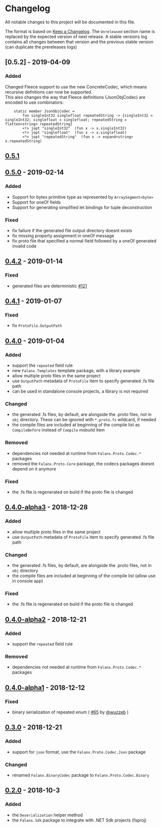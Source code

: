 # Changelog

All notable changes to this project will be documented in this file.

The format is based on [Keep a Changelog](https://keepachangelog.com/en/1.0.0/).
The `Unreleased` section name is replaced by the expected version of next release. A stable versions log contains all changes between that version and the previous stable version (can duplicate the prereleases logs)

<a name="v0.5.2"></a>
## [0.5.2] - 2019-04-09

### Added
Changed Fleece support to use the new ConcreteCodec, which means recursive defnitions can now be supported.  
This also changes the way that Fleece definitions (JsonObjCodec) are encoded to use combinators:
```
    static member JsonObjCodec =
        fun singleInt32 singlefloat repeatedString -> {singleInt32 = singleInt32; singlefloat = singlefloat; repeatedString = flatten<string> repeatedString}
        <!> jopt "singleInt32"  (fun x -> x.singleInt32)
        <*> jopt "singlefloat"  (fun x -> x.singlefloat)
        <*> jopt "repeatedString"  (fun x -> expand<string> x.repeatedString)
```

<a name="v0.5.1"></a>
## [0.5.1]

<a name="v0.5.0"></a>
## [0.5.0] - 2019-02-14

### Added
- Support for bytes primitive type as represented by `ArraySegment<byte>`
- Support for oneOf fields
- Support for generating simplified let bindings for tuple deconstruction

### Fixed
- fix failure if the generated file output directory doesnt exists
- fix missing property assignment in oneOf message
- fix proto file that specified a normal field followed by a oneOf generated invalid code

<a name="v0.4.2"></a>
## [0.4.2] - 2019-01-14

### Fixed
- generated files are deterministic [#121](https://github.com/jet/falanx/issues/121)

<a name="v0.4.1"></a>
## [0.4.1] - 2019-01-07

### Fixed
- fix `ProtoFile.OutputPath`

<a name="v0.4.0"></a>
## [0.4.0] - 2019-01-04

### Added
- support the `repeated` field rule
- new `Falanx.Templates` template package, with a library example
- allow multiple proto files in the same project
- use `OutputPath` metadata of `ProtoFile` item to specify generated .fs file path
- can be used in standalone console projects, a library is not required

### Changed
- the generated .fs files, by default, are alongside the .proto files, not in `obj` directory. These can be ignored with `*.proto.fs` wildcard, if needed
- the compile files are included at beginning of the compile list as `CompileBefore` instead of `Compile` msbuild item

### Removed
- dependencies not needed at runtime from `Falanx.Proto.Codec.*` packages
- removed the `Falanx.Proto.Core` package, the codecs packages doesnt depend on it anymore

### Fixed
- the .fs file is regenerated on build if the proto file is changed

<a name="v0.4.0-alpha3"></a>
## [0.4.0-alpha3] - 2018-12-28

### Added
- allow multiple proto files in the same project
- use `OutputPath` metadata of `ProtoFile` item to specify generated .fs file path

### Changed
- the generated .fs files, by default, are alongside the .proto files, not in `obj` directory
- the compile files are included at beginning of the compile list (allow use in console app)

### Fixed
- the .fs file is regenerated on build if the proto file is changed

<a name="v0.4.0-alpha2"></a>
## [0.4.0-alpha2] - 2018-12-21

### Added
- support the `repeated` field rule

### Removed
- dependencies not needed at runtime from `Falanx.Proto.Codec.*` packages

<a name="v0.4.0-alpha1"></a>
## [0.4.0-alpha1] - 2018-12-12

### Fixed
- binary serialization of repeated enum ( [#65](https://github.com/jet/falanx/pull/65) by [@wuzzeb](https://github.com/wuzzeb) )

<a name="v0.3.0"></a>
## [0.3.0] - 2018-12-21

### Added
- support for `json` format, use the `Falanx.Proto.Codec.Json` package

### Changed
- renamed `Falanx.BinaryCodec` package to `Falanx.Proto.Codec.Binary`

<a name="v0.2.0"></a>
## [0.2.0] - 2018-10-3

### Added
- the `Deserialization` helper method
- the `Falanx.Sdk` package to integrate with .NET Sdk projects (fsproj)

[0.5.1]: https://github.com/jet/falanx/compare/v0.5.0...HEAD
[0.5.0]: https://github.com/jet/falanx/compare/v0.4.0...v0.5.0
[0.4.2]: https://github.com/jet/falanx/compare/v0.4.1...v0.4.2
[0.4.1]: https://github.com/jet/falanx/compare/v0.4.0...v0.4.1
[0.4.0]: https://github.com/jet/falanx/compare/v0.3.0...v0.4.0
[0.4.0-alpha3]: https://github.com/jet/falanx/compare/v0.4.0-alpha2...v0.4.0-alpha3
[0.4.0-alpha2]: https://github.com/jet/falanx/compare/v0.4.0-alpha1...v0.4.0-alpha2
[0.4.0-alpha1]: https://github.com/jet/falanx/compare/v0.3.0...v0.4.0-alpha1
[0.3.0]: https://github.com/jet/falanx/compare/v0.2.0...v0.3.0
[0.2.0]: https://github.com/jet/falanx/compare/22743b53ac81e4f91df68cd9fbdea7086d88e746...v0.2.0
